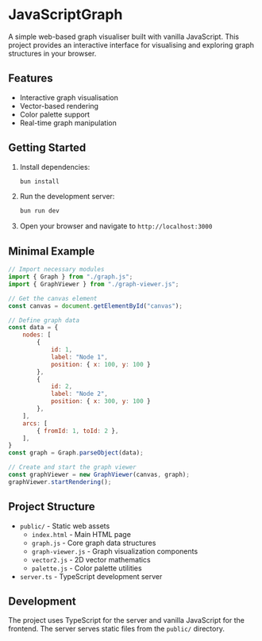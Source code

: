 # JavaScriptGraph

A simple web-based graph visualiser built with vanilla JavaScript. This project provides an interactive interface for visualising and exploring graph structures in your browser.

## Features

- Interactive graph visualisation
- Vector-based rendering
- Color palette support
- Real-time graph manipulation

## Getting Started

1. Install dependencies:
   ```bash
   bun install
   ```

2. Run the development server:
   ```bash
   bun run dev
   ```

3. Open your browser and navigate to `http://localhost:3000`

## Minimal Example

```js
// Import necessary modules
import { Graph } from "./graph.js";
import { GraphViewer } from "./graph-viewer.js";

// Get the canvas element
const canvas = document.getElementById("canvas");

// Define graph data
const data = {
    nodes: [
        { 
            id: 1, 
            label: "Node 1", 
            position: { x: 100, y: 100 } 
        },
        { 
            id: 2, 
            label: "Node 2", 
            position: { x: 300, y: 100 } 
        },
    ],
    arcs: [
        { fromId: 1, toId: 2 },
    ],
}
const graph = Graph.parseObject(data);

// Create and start the graph viewer
const graphViewer = new GraphViewer(canvas, graph);
graphViewer.startRendering();
```

## Project Structure

- `public/` - Static web assets
  - `index.html` - Main HTML page
  - `graph.js` - Core graph data structures
  - `graph-viewer.js` - Graph visualization components
  - `vector2.js` - 2D vector mathematics
  - `palette.js` - Color palette utilities
- `server.ts` - TypeScript development server

## Development

The project uses TypeScript for the server and vanilla JavaScript for the frontend. The server serves static files from the `public/` directory.
